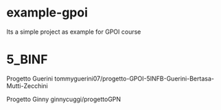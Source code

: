 # example-gpoi
Its a simple project as example for GPOI course

# 5_BINF

Progetto Guerini
tommyguerini07/progetto-GPOI-5INFB-Guerini-Bertasa-Mutti-Zecchini

Progetto Ginny
ginnycuggi/progettoGPN 
